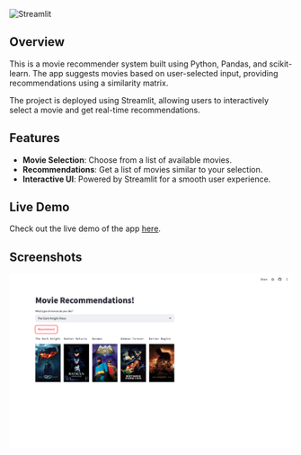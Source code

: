 ![Streamlit](https://img.shields.io/badge/Streamlit-Developed-orange)

## Overview

This is a movie recommender system built using Python, Pandas, and scikit-learn. The app suggests movies based on user-selected input, providing recommendations using a similarity matrix.

The project is deployed using Streamlit, allowing users to interactively select a movie and get real-time recommendations.

## Features

- **Movie Selection**: Choose from a list of available movies.
- **Recommendations**: Get a list of movies similar to your selection.
- **Interactive UI**: Powered by Streamlit for a smooth user experience.

## Live Demo

Check out the live demo of the app [here](https://movie-recommender-x8nzxak6qh36s4c5h4fuq6.streamlit.app/).

## Screenshots

![Screenshot](app_page.png)